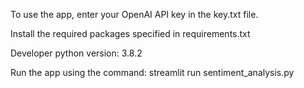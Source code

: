 To use the app, enter your OpenAI API key in the key.txt file.

Install the required packages specified in requirements.txt

Developer python version: 3.8.2

Run the app using the command: streamlit run sentiment_analysis.py